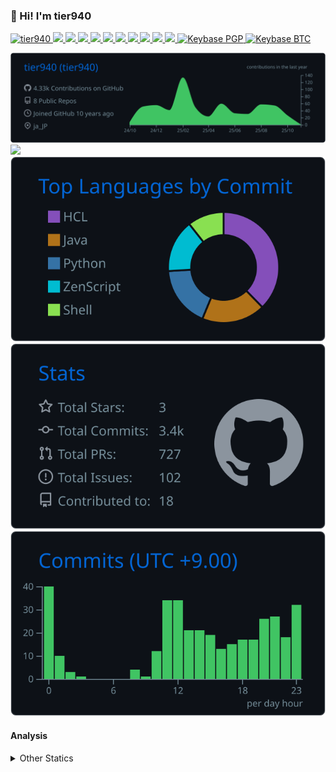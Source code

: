 ### 👋 Hi! I'm tier940

<p align="left"> 
  <a href="https://github.com/tier940/tier940/">
    <img src="https://komarev.com/ghpvc/?username=tier940" alt="tier940" />
  </a>
  <a href="http://twitter.com/tier940">
    <img height="20" src="https://img.shields.io/twitter/follow/tier940?label=Twitter&logo=twitter&style=flat" />
  </a>
  <a href="https://github.com/tier940">
    <img height="20" src="https://img.shields.io/github/followers/tier940?label=follow&logo=github&style=flat" />
  </a>
  <a href="https://www.reddit.com/user/tier940">
    <img height="20" src="https://img.shields.io/reddit/user-karma/combined/tier940?label=Reddit&logo=reddit&style=flat" />
  </a>
  <a href="https://stackoverflow.com/users/17317833/tier940">
    <img height="20" src="https://img.shields.io/stackexchange/stackoverflow/r/17317833?label=StackOverflow&logo=stack-overflow&style=flat" />
  </a>
  <a href="https://zenn.dev/tier940">
    <img height="20" src="https://zenn.badge.nikaera.com/s/tier940/likes" />
  </a>
  <a href="https://zenn.dev/tier940">
    <img height="20" src="https://zenn.badge.nikaera.com/s/tier940/followers" />
  </a>
  <a href="https://zenn.dev/tier940">
    <img height="20" src="https://zenn.badge.nikaera.com/s/tier940/articles" />
  </a>
  <a href="http://qiita.com/tier940">
    <img height="20" src="https://qiita-badge.apiapi.app/s/tier940/posts.svg" />
  </a>
  <a href="http://qiita.com/tier940">
    <img height="20" src="https://qiita-badge.apiapi.app/s/tier940/contributions.svg" />
  </a>
  <a href="https://github.com/tier940/tier940/">
    <img height="20" src="https://github.com/tier940/tier940/actions/workflows/main.yml/badge.svg" />
  </a>
  <a href="https://keybase.io/tier940">
    <img alt="Keybase PGP" src="https://img.shields.io/keybase/pgp/tier940">
  </a>
  <a href="https://keybase.io/tier940">
    <img alt="Keybase BTC" src="https://img.shields.io/keybase/btc/tier940">
  </a>
</p>

[![](https://raw.githubusercontent.com/tier940/tier940/main/profile-summary-card-output/github_dark/0-profile-details.svg)](https://github.com/vn7n24fzkq/github-profile-summary-cards)
[![](https://raw.githubusercontent.com/tier940/tier940/main/profile-summary-card-output/github_dark/1-repos-per-language.svg)](https://github.com/vn7n24fzkq/github-profile-summary-cards) [![](https://raw.githubusercontent.com/tier940/tier940/main/profile-summary-card-output/github_dark/2-most-commit-language.svg)](https://github.com/vn7n24fzkq/github-profile-summary-cards)
[![](https://raw.githubusercontent.com/tier940/tier940/main/profile-summary-card-output/github_dark/3-stats.svg)](https://github.com/vn7n24fzkq/github-profile-summary-cards) [![](https://raw.githubusercontent.com/tier940/tier940/main/profile-summary-card-output/github_dark/4-productive-time.svg)](https://github.com/vn7n24fzkq/github-profile-summary-cards)


#### Analysis
<!-- <img height="150" src="https://github.com/tier940/tier940/blob/master/images/stat.svg" alt="Alternative Text"/> -->

<details>
  <summary>Other Statics</summary>
  <!--START_SECTION:waka-->
![Code Time](http://img.shields.io/badge/Code%20Time-5%2C635%20hrs%2023%20mins-blue)

**🐱 My GitHub Data** 

> 📦 52.4 kB Used in GitHub's Storage 
 > 
> 💼 Opted to Hire
 > 
> 📜 13 Public Repositories 
 > 
> 🔑 6 Private Repositories 
 > 
**I'm an Early 🐤** 

```text
🌞 Morning                2586 commits        ████░░░░░░░░░░░░░░░░░░░░░   16.40 % 
🌆 Daytime                5679 commits        █████████░░░░░░░░░░░░░░░░   36.03 % 
🌃 Evening                5834 commits        █████████░░░░░░░░░░░░░░░░   37.01 % 
🌙 Night                  1665 commits        ███░░░░░░░░░░░░░░░░░░░░░░   10.56 % 
```
📅 **I'm Most Productive on Saturday** 

```text
Monday                   1747 commits        ███░░░░░░░░░░░░░░░░░░░░░░   11.08 % 
Tuesday                  2430 commits        ████░░░░░░░░░░░░░░░░░░░░░   15.41 % 
Wednesday                1892 commits        ███░░░░░░░░░░░░░░░░░░░░░░   12.00 % 
Thursday                 1604 commits        ███░░░░░░░░░░░░░░░░░░░░░░   10.18 % 
Friday                   2301 commits        ████░░░░░░░░░░░░░░░░░░░░░   14.60 % 
Saturday                 3004 commits        █████░░░░░░░░░░░░░░░░░░░░   19.06 % 
Sunday                   2786 commits        ████░░░░░░░░░░░░░░░░░░░░░   17.67 % 
```


📊 **This Week I Spent My Time On** 

```text
🕑︎ Time Zone: Asia/Tokyo

💬 Programming Languages: 
Other                    27 hrs 28 mins      ████████████████████████░   95.06 % 
Markdown                 56 mins             █░░░░░░░░░░░░░░░░░░░░░░░░   03.24 % 
Shell                    10 mins             ░░░░░░░░░░░░░░░░░░░░░░░░░   00.60 % 
SNBT                     9 mins              ░░░░░░░░░░░░░░░░░░░░░░░░░   00.55 % 
YAML                     9 mins              ░░░░░░░░░░░░░░░░░░░░░░░░░   00.55 % 

🔥 Editors: 
Chrome                   28 hrs 37 mins      █████████████████████████   99.04 % 
VS Code                  9 mins              ░░░░░░░░░░░░░░░░░░░░░░░░░   00.53 % 
Edge                     7 mins              ░░░░░░░░░░░░░░░░░░░░░░░░░   00.43 % 

💻 Operating System: 
Windows                  28 hrs 44 mins      █████████████████████████   99.48 % 
Linux                    9 mins              ░░░░░░░░░░░░░░░░░░░░░░░░░   00.52 % 
```

**I Mostly Code in Java** 

```text
Java                     13 repos            ████████████░░░░░░░░░░░░░   48.15 % 
HCL                      3 repos             ███░░░░░░░░░░░░░░░░░░░░░░   11.11 % 
ZenScript                3 repos             ███░░░░░░░░░░░░░░░░░░░░░░   11.11 % 
Shell                    2 repos             ██░░░░░░░░░░░░░░░░░░░░░░░   07.41 % 
Python                   1 repo              █░░░░░░░░░░░░░░░░░░░░░░░░   03.70 % 
```



**Timeline**

![Lines of Code chart](https://raw.githubusercontent.com/tier940/tier940/main/assets/bar_graph.png)


 Last Updated on 27/04/2025 00:41:56 UTC
<!--END_SECTION:waka-->
</details>
